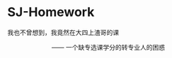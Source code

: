 # SJ-Homework

我也不曾想到，我竟然在大四上渣哥的课

<html><div style="display:inline-block;width:100px"></div></html>—— 一个缺专选课学分的转专业人的困惑


